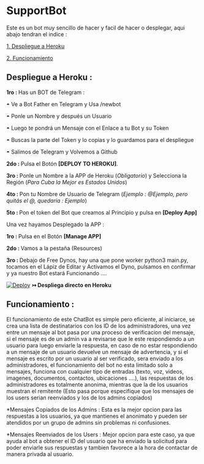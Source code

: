 # SupportBot
Este es un bot muy sencillo de hacer y facil de hacer o desplegar, aqui abajo tendran el indice :

[1. Despliegue a Heroku](#despliegue-a-heroku-)

[2. Funcionamiento](#funcionamiento-)


## Despliegue a Heroku :

<b>1ro : </b>Has un BOT de Telegram :

   ◓ Ve a Bot Father en Telegram y Usa /newbot

   ◓ Ponle un Nombre y después un Usuario

   ◓ Luego te pondrá un Mensaje con el Enlace a tu Bot y su Token

   ◓ Buscas la parte del Token y lo copias y lo guardamos para el despliegue
     
   ◓ Salimos de Telegram y Volvemos a Github

<b>2do : </b>Pulsa el Botón <b>[DEPLOY TO HEROKU]</b>.

<b>3ro : </b>Ponle un Nombre a la APP de Heroku (<i>Obligatorio</i>) y Selecciona la Región (<i>Para Cuba la Mejor es Estados Unidos</i>)

<b>4to : </b>Pon tu Nombre de Usuario de Telegram (<i>Ejemplo : @Ejemplo, pero quitás el @, quedaría : Ejemplo</i>)

<b>5to : </b>Pon el token del Bot que creamos al Principio y pulsa en <b>[Deploy App]</b>

Una vez hayamos Desplegado la APP :

<b>1ro : </b>Pulsa en el Botón <b>[Manage APP]</b>

<b>2do : </b>Vamos a la pestaña (Resources)

<b>3ro : </b>Debajo de Free Dynos, hay una que pone worker python3 main.py, tocamos en el Lápiz de Editar y Activamos el Dyno, pulsamos en confirmar y ya nuestro Bot estará Funcionando ....

[![Deploy](https://www.herokucdn.com/deploy/button.svg)](https://heroku.com/deploy?template=https://github.com/AresDza/SupportBot) <b>↣ Despliega directo en Heroku</b>

## Funcionamiento :

El funcionamiento de este ChatBot es simple pero eficiente, al iniciarce, se crea una lista de destinatarios con los ID de los administradores, una vez entre un mensaje al bot pasa por una proceso de verificacion del mensaje, si el mensaje es de un admin va a revisarse que le este respondiendo a un usuario para luego enviarle la respuesta, en caso de no estar respondiendo a un mensaje de un usuario devuelve un mensaje de advertencia, y si el mensaje es escrito por un usuario al ser verificado, sera enviado a los administradores, el funcionamiento del bot no esta limitado solo a mensajes, funciona con cualquier tipo de entradas (texto, voz, videos, imagenes, documentos, contactos, ubicaciones ....), las respuestas de los administradores es totalmente anonima, mientras que la de los usuarios muestran el remitente (Esto pasa porque especifique que los mensajes de los users serian reenviados y los de los admins copiados)

*Mensajes Copiados de los Admins : Esta es la mejor opcion para las respuestas a los usuarios, ya que mantienes el anonimato y pueden ser atendidos por un grupo de admins sin problemas ni confusiones.

*Mensajes Reenviados de los Users : Mejor opcion para este caso, ya que ayuda al bot a obtener el ID del usuario que ha enviado la solicitud para poder enviarle sus respuestas y tambien favorece a la hora de contactar de manera privada al usuario.
